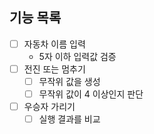 ## 기능 목록

- [ ] 자동차 이름 입력
    - 5자 이하 입력값 검증
- [ ] 전진 또는 멈추기
    - [ ] 무작위 값을 생성
    - [ ] 무작위 값이 4 이상인지 판단
- [ ] 우승자 가리기
    - [ ] 실행 결과를 비교 